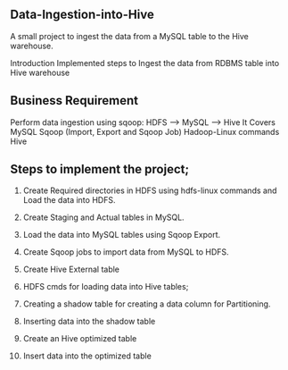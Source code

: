 ## Data-Ingestion-into-Hive

A small project to ingest the data from a MySQL table to the Hive warehouse.

Introduction Implemented steps to Ingest the data from RDBMS table into Hive warehouse

## Business Requirement

Perform data ingestion using sqoop: HDFS --> MySQL --> Hive
It Covers MySQL Sqoop (Import, Export and Sqoop Job) Hadoop-Linux commands Hive

## Steps to implement the project;
1.	Create Required directories in HDFS using hdfs-linux commands and Load the data into HDFS.

2.	Create Staging and Actual tables in MySQL.

3.	Load the data into MySQL tables using Sqoop Export.

4.	Create Sqoop jobs to import data from MySQL to HDFS.

5.	Create Hive External table 

6.	HDFS cmds for loading data into Hive tables;

7.	Creating a shadow table for creating a data column for Partitioning.

8.	Inserting data into the shadow table

9.	Create an Hive optimized table

10.	Insert data into the optimized table
